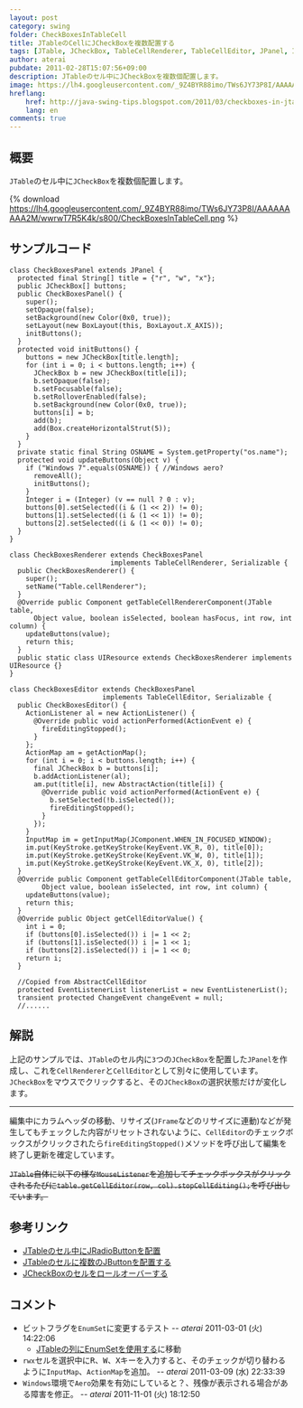 ```yaml
---
layout: post
category: swing
folder: CheckBoxesInTableCell
title: JTableのCellにJCheckBoxを複数配置する
tags: [JTable, JCheckBox, TableCellRenderer, TableCellEditor, JPanel, InputMap, ActionMap]
author: aterai
pubdate: 2011-02-28T15:07:56+09:00
description: JTableのセル中にJCheckBoxを複数個配置します。
image: https://lh4.googleusercontent.com/_9Z4BYR88imo/TWs6JY73P8I/AAAAAAAAA2M/wwrwT7R5K4k/s800/CheckBoxesInTableCell.png
hreflang:
    href: http://java-swing-tips.blogspot.com/2011/03/checkboxes-in-jtable-cell.html
    lang: en
comments: true
---
```

## 概要
`JTable`のセル中に`JCheckBox`を複数個配置します。

{% download https://lh4.googleusercontent.com/_9Z4BYR88imo/TWs6JY73P8I/AAAAAAAAA2M/wwrwT7R5K4k/s800/CheckBoxesInTableCell.png %}

## サンプルコード
<pre class="prettyprint"><code>class CheckBoxesPanel extends JPanel {
  protected final String[] title = {"r", "w", "x"};
  public JCheckBox[] buttons;
  public CheckBoxesPanel() {
    super();
    setOpaque(false);
    setBackground(new Color(0x0, true));
    setLayout(new BoxLayout(this, BoxLayout.X_AXIS));
    initButtons();
  }
  protected void initButtons() {
    buttons = new JCheckBox[title.length];
    for (int i = 0; i &lt; buttons.length; i++) {
      JCheckBox b = new JCheckBox(title[i]);
      b.setOpaque(false);
      b.setFocusable(false);
      b.setRolloverEnabled(false);
      b.setBackground(new Color(0x0, true));
      buttons[i] = b;
      add(b);
      add(Box.createHorizontalStrut(5));
    }
  }
  private static final String OSNAME = System.getProperty("os.name");
  protected void updateButtons(Object v) {
    if ("Windows 7".equals(OSNAME)) { //Windows aero?
      removeAll();
      initButtons();
    }
    Integer i = (Integer) (v == null ? 0 : v);
    buttons[0].setSelected((i &amp; (1 &lt;&lt; 2)) != 0);
    buttons[1].setSelected((i &amp; (1 &lt;&lt; 1)) != 0);
    buttons[2].setSelected((i &amp; (1 &lt;&lt; 0)) != 0);
  }
}
</code></pre>

<pre class="prettyprint"><code>class CheckBoxesRenderer extends CheckBoxesPanel
                         implements TableCellRenderer, Serializable {
  public CheckBoxesRenderer() {
    super();
    setName("Table.cellRenderer");
  }
  @Override public Component getTableCellRendererComponent(JTable table,
      Object value, boolean isSelected, boolean hasFocus, int row, int column) {
    updateButtons(value);
    return this;
  }
  public static class UIResource extends CheckBoxesRenderer implements UIResource {}
}
</code></pre>

<pre class="prettyprint"><code>class CheckBoxesEditor extends CheckBoxesPanel
                       implements TableCellEditor, Serializable {
  public CheckBoxesEditor() {
    ActionListener al = new ActionListener() {
      @Override public void actionPerformed(ActionEvent e) {
        fireEditingStopped();
      }
    };
    ActionMap am = getActionMap();
    for (int i = 0; i &lt; buttons.length; i++) {
      final JCheckBox b = buttons[i];
      b.addActionListener(al);
      am.put(title[i], new AbstractAction(title[i]) {
        @Override public void actionPerformed(ActionEvent e) {
          b.setSelected(!b.isSelected());
          fireEditingStopped();
        }
      });
    }
    InputMap im = getInputMap(JComponent.WHEN_IN_FOCUSED_WINDOW);
    im.put(KeyStroke.getKeyStroke(KeyEvent.VK_R, 0), title[0]);
    im.put(KeyStroke.getKeyStroke(KeyEvent.VK_W, 0), title[1]);
    im.put(KeyStroke.getKeyStroke(KeyEvent.VK_X, 0), title[2]);
  }
  @Override public Component getTableCellEditorComponent(JTable table,
        Object value, boolean isSelected, int row, int column) {
    updateButtons(value);
    return this;
  }
  @Override public Object getCellEditorValue() {
    int i = 0;
    if (buttons[0].isSelected()) i |= 1 &lt;&lt; 2;
    if (buttons[1].isSelected()) i |= 1 &lt;&lt; 1;
    if (buttons[2].isSelected()) i |= 1 &lt;&lt; 0;
    return i;
  }

  //Copied from AbstractCellEditor
  protected EventListenerList listenerList = new EventListenerList();
  transient protected ChangeEvent changeEvent = null;
  //......
</code></pre>

## 解説
上記のサンプルでは、`JTable`のセル内に`3`つの`JCheckBox`を配置した`JPanel`を作成し、これを`CellRenderer`と`CellEditor`として別々に使用しています。`JCheckBox`をマウスでクリックすると、その`JCheckBox`の選択状態だけが変化します。

- - - -
編集中にカラムヘッダの移動、リサイズ(`JFrame`などのリサイズに連動)などが発生してもチェックした内容がリセットされないように、`CellEditor`のチェックボックスがクリックされたら`fireEditingStopped()`メソッドを呼び出して編集を終了し更新を確定しています。

~~`JTable`自体に以下の様な`MouseListener`を追加してチェックボックスがクリックされるたびに`table.getCellEditor(row, col).stopCellEditing();`を呼び出しています。~~

## 参考リンク
- [JTableのセル中にJRadioButtonを配置](https://ateraimemo.com/Swing/RadioButtonsInTableCell.html)
- [JTableのセルに複数のJButtonを配置する](https://ateraimemo.com/Swing/MultipleButtonsInTableCell.html)
- [JCheckBoxのセルをロールオーバーする](https://ateraimemo.com/Swing/RolloverBooleanRenderer.html)

<!-- dummy comment line for breaking list -->

## コメント
- ビットフラグを`EnumSet`に変更するテスト -- *aterai* 2011-03-01 (火) 14:22:06
    - [JTableの列にEnumSetを使用する](https://ateraimemo.com/Swing/EnumSet.html)に移動
- `rwx`セルを選択中に<kbd>R</kbd>、<kbd>W</kbd>、<kbd>X</kbd>キーを入力すると、そのチェックが切り替わるように`InputMap`、`ActionMap`を追加。 -- *aterai* 2011-03-09 (水) 22:33:39
- `Windows`環境で`Aero`効果を有効にしていると？、残像が表示される場合がある障害を修正。 -- *aterai* 2011-11-01 (火) 18:12:50

<!-- dummy comment line for breaking list -->
